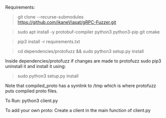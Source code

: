 Requirements:  
> git clone --recurse-submodules https://github.com/ikaneViasat/gRPC-Fuzzer.git

> sudo apt install -y protobuf-compiler python3 python3-pip git cmake

> pip3 install -r requirements.txt

> cd dependencies/protofuzz && sudo python3 setup.py install

Inside dependencies/protofuzz if changes are made to protofuzz sudo pip3 uninstall it and install it using:
 > sudo python3 setup.py install

Note that compiled_proto has a symlink to /tmp which is where protofuzz puts compiled proto files.

To Run:
python3 client.py

To add your own proto:
Create a client in the main function of client.py
